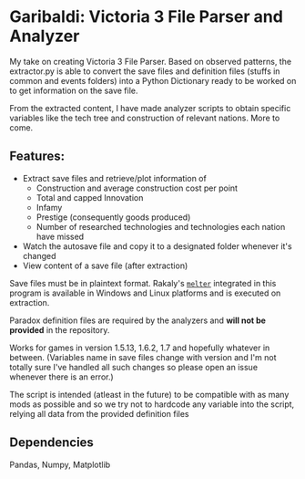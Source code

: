 # Garibaldi: Victoria 3 File Parser and Analyzer

My take on creating Victoria 3 File Parser. Based on observed patterns, the extractor.py is able to convert the save files and definition files (stuffs in common and events folders) into a Python Dictionary ready to be worked on to get information on the save file.

From the extracted content, I have made analyzer scripts to obtain specific variables like the tech tree and construction of relevant nations. More to come. 

## Features:
- Extract save files and retrieve/plot information of
    - Construction and average construction cost per point
    - Total and capped Innovation
    - Infamy
    - Prestige (consequently goods produced)
    - Number of researched technologies and technologies each nation have missed
- Watch the autosave file and copy it to a designated folder whenever it's changed
- View content of a save file (after extraction)

Save files must be in plaintext format. Rakaly's [`melter`](https://github.com/rakaly/librakaly) integrated in this program is available in Windows and Linux platforms and is executed on extraction.

Paradox definition files are required by the analyzers and **will not be provided** in the repository.

Works for games in version 1.5.13, 1.6.2, 1.7 and hopefully whatever in between.
(Variables name in save files change with version and I'm not totally sure I've handled all such changes so please open an issue whenever there is an error.)

The script is intended (atleast in the future) to be compatible with as many mods as possible and so
we try not to hardcode any variable into the script, relying all data from the provided definition files

## Dependencies
Pandas, Numpy, Matplotlib
